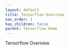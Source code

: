 ```yaml
---
layout: default
title: Tensorflow Overview
nav_order: 1
has_children: false
parent: Tensorflow Home
---
```


Tensorflow Overivew
